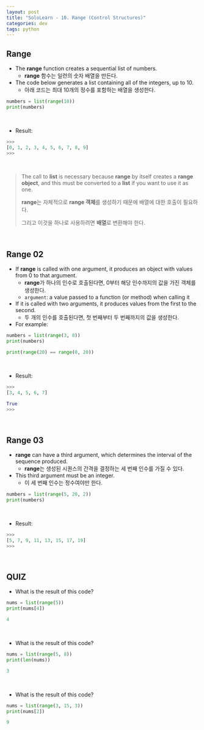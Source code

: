 ```yaml
---
layout: post
title: "SoloLearn - 10. Range (Control Structures)"
categories: dev
tags: python
---
```


## Range

- The **range** function creates a sequential list of numbers.
  - **range** 함수는 일련의 숫자 배열을 만든다.
- The code below generates a list containing all of the integers, up to 10.
  - 아래 코드는 최대 10개의 정수를 포함하는 배열을 생성한다.

```python
numbers = list(range(10))
print(numbers)
```

<br>

- Result:

```python
>>>
[0, 1, 2, 3, 4, 5, 6, 7, 8, 9]
>>>
```

<br>

> The call to **list** is necessary because **range** by itself creates a **range object**, and this must be converted to a **list** if you want to use it as one.
>
> **range**는 자체적으로 **range 객체**를 생성하기 때문에 배열에 대한 호출이 필요하다.
>
> 그리고 이것을 하나로 사용하려면 **배열**로 변환해야 한다.

<br>

## Range 02

- If **range** is called with one argument, it produces an object with values from 0 to that argument.
  - **range**가 하나의 인수로 호출된다면, 0부터 해당 인수까지의 값을 가진 객체를 생성한다.
  - `argument`: a value passed to a function (or method) when calling it
- If it is called with two arguments, it produces values from the first to the second.
  - 두 개의 인수를 호출된다면, 첫 번째부터 두 번째까지의 값을 생성한다.
- For example:

```python
numbers = list(range(3, 8))
print(numbers)

print(range(20) == range(0, 20))
```

<br>

- Result:

```python
>>>
[3, 4, 5, 6, 7]

True
>>>
```

<br>

## Range 03

- **range** can have a third argument, which determines the interval of the sequence produced.
  - **range**는 생성된 시퀀스의 간격을 결정하는 세 번째 인수를 가질 수 있다.
- This third argument must be an integer.
  - 이 세 번째 인수는 정수여야만 한다.

```python
numbers = list(range(5, 20, 2))
print(numbers)
```

<br>

- Result:

```python
>>>
[5, 7, 9, 11, 13, 15, 17, 19]
>>>
```

<br>

## QUIZ

- What is the result of this code?

```python
nums = list(range(5))
print(nums[4])

4
```

<br>

- What is the result of this code?

```python
nums = list(range(5, 8))
print(len(nums))

3
```

<br>

- What is the result of this code?

```python
nums = list(range(3, 15, 3))
print(nums[2])

9
```

<br>